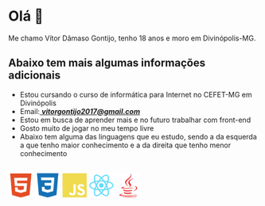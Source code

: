 <h1>Olá 👋</h1>
<div>
  Me chamo Vítor Dâmaso Gontijo, tenho 18 anos e moro em Divinópolis-MG.
</div>

<h2>Abaixo tem mais algumas informações adicionais</h2>
<ul>
  <li>Estou cursando o curso de informática para Internet no CEFET-MG em Divinópolis</li>
  <li>Email:<a href = "mailto:vitorgontijo2017@gmail.com"> <b><i>vitorgontijo2017@gmail.com</i></b></a></li>
  <li>Estou em busca de aprender mais e no futuro trabalhar com front-end</li>
  <li>Gosto muito de jogar no meu tempo livre</li>
  <li>Abaixo tem alguma das linguagens que eu estudo, sendo a da esquerda a que tenho maior conhecimento e a da direita que tenho menor conhecimento</li>
</ul><br>
<div>
  <img aling = "center" alt = "VitoHTML" width = "50" height = "50" src = "https://github.com/devicons/devicon/blob/master/icons/html5/html5-plain.svg">
  <img aling = "center" alt = "VitoCSS" width = "50" height = "50" src = "https://github.com/devicons/devicon/blob/master/icons/css3/css3-plain.svg">
  <img aling = "center" alt = "VitoJS" width = "50" height = "50" src = "https://github.com/devicons/devicon/blob/master/icons/javascript/javascript-plain.svg">
  <img aling = "center" alt = "VitoREACT" width = "50" height = "50" src = "https://github.com/devicons/devicon/blob/master/icons/react/react-original.svg">
  <img aling = "center" alt = "VitoJAVA" width = "50" height = "50" src = "https://github.com/devicons/devicon/blob/master/icons/java/java-plain.svg">
</div>
